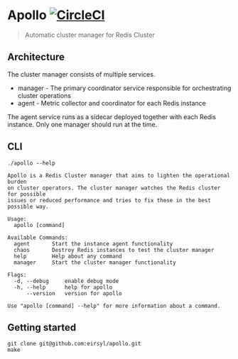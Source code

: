 # Apollo [![CircleCI](https://circleci.com/gh/eirsyl/apollo.svg?style=svg&circle-token=112f280e9b22239b2ee800ca1f4f1705ed29ddf2)](https://circleci.com/gh/eirsyl/apollo)
> Automatic cluster manager for Redis Cluster

## Architecture

The cluster manager consists of multiple services. 

* manager - The primary coordinator service responsible for orchestrating cluster operations
* agent - Metric collector and coordinator for each Redis instance

The agent service runs as a sidecar deployed together with each Redis instance.
Only one manager should run at the time.

## CLI

```
./apollo --help

Apollo is a Redis Cluster manager that aims to lighten the operational burden
on cluster operators. The cluster manager watches the Redis cluster for possible
issues or reduced performance and tries to fix these in the best possible way.

Usage:
  apollo [command]

Available Commands:
  agent       Start the instance agent functionality
  chaos       Destroy Redis instances to test the cluster manager
  help        Help about any command
  manager     Start the cluster manager functionality

Flags:
  -d, --debug     enable debug mode
  -h, --help      help for apollo
      --version   version for apollo

Use "apollo [command] --help" for more information about a command.
```

## Getting started

```
git clone git@github.com:eirsyl/apollo.git
make
```
